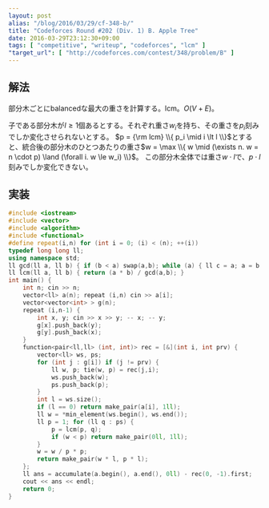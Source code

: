 ```yaml
---
layout: post
alias: "/blog/2016/03/29/cf-348-b/"
title: "Codeforces Round #202 (Div. 1) B. Apple Tree"
date: 2016-03-29T23:12:30+09:00
tags: [ "competitive", "writeup", "codeforces", "lcm" ]
"target_url": [ "http://codeforces.com/contest/348/problem/B" ]
---
```


## 解法

部分木ごとにbalancedな最大の重さを計算する。lcm。$O(V + E)$。

子である部分木が$l \ge 1$個あるとする。それぞれ重さ$w_i$を持ち、その重さを$p_i$刻みでしか変化させられないとする。
$p = {\rm lcm} \\{ p_i \mid i \lt l \\}$とすると、統合後の部分木のひとつあたりの重さ$w = \max \\{ w \mid (\exists n. w = n \cdot p) \land (\forall i. w \le w_i) \\}$。
この部分木全体では重さ$w \cdot l$で、$p \cdot l$刻みでしか変化できない。

## 実装

``` c++
#include <iostream>
#include <vector>
#include <algorithm>
#include <functional>
#define repeat(i,n) for (int i = 0; (i) < (n); ++(i))
typedef long long ll;
using namespace std;
ll gcd(ll a, ll b) { if (b < a) swap(a,b); while (a) { ll c = a; a = b % c; b = c; } return b; }
ll lcm(ll a, ll b) { return (a * b) / gcd(a,b); }
int main() {
    int n; cin >> n;
    vector<ll> a(n); repeat (i,n) cin >> a[i];
    vector<vector<int> > g(n);
    repeat (i,n-1) {
        int x, y; cin >> x >> y; -- x; -- y;
        g[x].push_back(y);
        g[y].push_back(x);
    }
    function<pair<ll,ll> (int, int)> rec = [&](int i, int prv) {
        vector<ll> ws, ps;
        for (int j : g[i]) if (j != prv) {
            ll w, p; tie(w, p) = rec(j,i);
            ws.push_back(w);
            ps.push_back(p);
        }
        int l = ws.size();
        if (l == 0) return make_pair(a[i], 1ll);
        ll w = *min_element(ws.begin(), ws.end());
        ll p = 1; for (ll q : ps) {
            p = lcm(p, q);
            if (w < p) return make_pair(0ll, 1ll);
        }
        w = w / p * p;
        return make_pair(w * l, p * l);
    };
    ll ans = accumulate(a.begin(), a.end(), 0ll) - rec(0, -1).first;
    cout << ans << endl;
    return 0;
}
```
